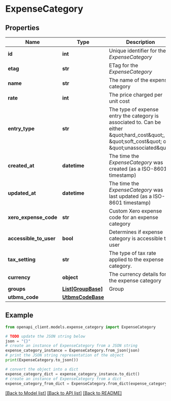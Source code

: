 # ExpenseCategory


## Properties

Name | Type | Description | Notes
------------ | ------------- | ------------- | -------------
**id** | **int** | Unique identifier for the *ExpenseCategory* | [optional] 
**etag** | **str** | ETag for the *ExpenseCategory* | [optional] 
**name** | **str** | The name of the expense category | [optional] 
**rate** | **int** | The price charged per unit cost | [optional] 
**entry_type** | **str** | The type of expense entry the category is associated to. Can be either \&quot;hard_cost\&quot;, \&quot;soft_cost\&quot; or \&quot;unassociated\&quot; | [optional] 
**created_at** | **datetime** | The time the *ExpenseCategory* was created (as a ISO-8601 timestamp) | [optional] 
**updated_at** | **datetime** | The time the *ExpenseCategory* was last updated (as a ISO-8601 timestamp) | [optional] 
**xero_expense_code** | **str** | Custom Xero expense code for an expense category | [optional] 
**accessible_to_user** | **bool** | Determines if expense category is accessible to user | [optional] 
**tax_setting** | **str** | The type of tax rate applied to the expense category. | [optional] 
**currency** | **object** | The currency details for the expense category | [optional] 
**groups** | [**List[GroupBase]**](GroupBase.md) | Group | [optional] 
**utbms_code** | [**UtbmsCodeBase**](UtbmsCodeBase.md) |  | [optional] 

## Example

```python
from openapi_client.models.expense_category import ExpenseCategory

# TODO update the JSON string below
json = "{}"
# create an instance of ExpenseCategory from a JSON string
expense_category_instance = ExpenseCategory.from_json(json)
# print the JSON string representation of the object
print(ExpenseCategory.to_json())

# convert the object into a dict
expense_category_dict = expense_category_instance.to_dict()
# create an instance of ExpenseCategory from a dict
expense_category_from_dict = ExpenseCategory.from_dict(expense_category_dict)
```
[[Back to Model list]](../README.md#documentation-for-models) [[Back to API list]](../README.md#documentation-for-api-endpoints) [[Back to README]](../README.md)


